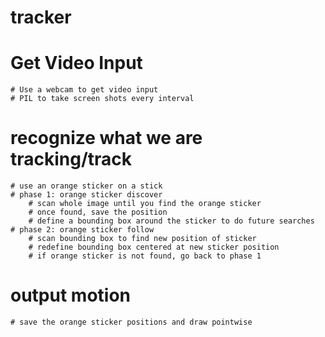 # tracker

# Get Video Input 
    # Use a webcam to get video input
    # PIL to take screen shots every interval
    
# recognize what we are tracking/track
    # use an orange sticker on a stick
    # phase 1: orange sticker discover
        # scan whole image until you find the orange sticker
        # once found, save the position
        # define a bounding box around the sticker to do future searches
    # phase 2: orange sticker follow
        # scan bounding box to find new position of sticker
        # redefine bounding box centered at new sticker position
        # if orange sticker is not found, go back to phase 1

# output motion
    # save the orange sticker positions and draw pointwise